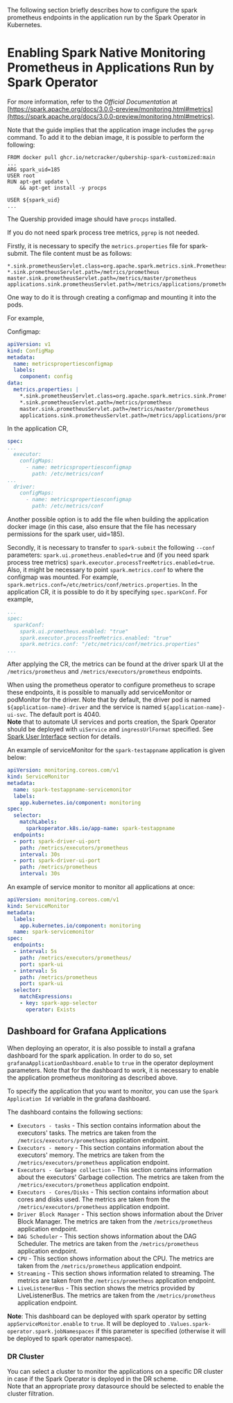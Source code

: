 The following section briefly describes how to configure the spark prometheus endpoints in the application run by the Spark Operator in Kubernetes. 

# Enabling Spark Native Monitoring Prometheus in Applications Run by Spark Operator

For more information, refer to the _Official Documentation_ at [https://spark.apache.org/docs/3.0.0-preview/monitoring.html#metrics](https://spark.apache.org/docs/3.0.0-preview/monitoring.html#metrics).

Note that the guide implies that the application image includes the `pgrep` command. To add it to the debian image, it is possible to perform the following:

```shell
FROM docker pull ghcr.io/netcracker/qubership-spark-customized:main
...
ARG spark_uid=185
USER root
RUN apt-get update \
    && apt-get install -y procps

USER ${spark_uid}
...
```

The Quership provided image should have `procps` installed.

If you do not need spark process tree metrics, `pgrep` is not needed.

Firstly, it is necessary to specify the `metrics.properties` file for spark-submit. The file content must be as follows:

```properties
*.sink.prometheusServlet.class=org.apache.spark.metrics.sink.PrometheusServlet
*.sink.prometheusServlet.path=/metrics/prometheus
master.sink.prometheusServlet.path=/metrics/master/prometheus
applications.sink.prometheusServlet.path=/metrics/applications/prometheus
```

One way to do it is through creating a configmap and mounting it into the pods. 

For example,

Configmap:

```yaml
apiVersion: v1
kind: ConfigMap
metadata:
  name: metricspropertiesconfigmap
  labels:
    component: config
data:
  metrics.properties: |
    *.sink.prometheusServlet.class=org.apache.spark.metrics.sink.PrometheusServlet
    *.sink.prometheusServlet.path=/metrics/prometheus
    master.sink.prometheusServlet.path=/metrics/master/prometheus
    applications.sink.prometheusServlet.path=/metrics/applications/prometheus
```

In the application CR,

```yaml
spec:
...
  executor:
    configMaps:
      - name: metricspropertiesconfigmap
        path: /etc/metrics/conf
...
  driver:
    configMaps:
      - name: metricspropertiesconfigmap
        path: /etc/metrics/conf
```

Another possible option is to add the file when building the application docker image (in this case, also ensure that the file has necessary permissions for the spark user, uid=185).

Secondly, it is necessary to transfer to `spark-submit` the following `--conf` parameters: `spark.ui.prometheus.enabled=true` and (if you need spark process tree metrics) `spark.executor.processTreeMetrics.enabled=true`. Also, it might be necessary to point `spark.metrics.conf` to where the configmap was mounted. For example, `spark.metrics.conf=/etc/metrics/conf/metrics.properties`. In the application CR, it is possible to do it by specifying `spec.sparkConf`. For example, 

```yaml
...
spec:
  sparkConf:
    spark.ui.prometheus.enabled: "true"
    spark.executor.processTreeMetrics.enabled: "true"
    spark.metrics.conf: "/etc/metrics/conf/metrics.properties"
...
```

After applying the CR, the metrics can be found at the driver spark UI at the `/metrics/prometheus` and `/metrics/executors/prometheus` endpoints.

When using the prometheus operator to configure prometheus to scrape these endpoints, it is possible to manually add serviceMonitor or podMonitor for the driver. Note that by default, the driver pod is named `${application-name}-driver` and the service is named `${application-name}-ui-svc`. The default port is 4040.  
**Note** that to automate UI services and ports creation, the Spark Operator should be deployed with `uiService` and `ingressUrlFormat` specified.
See [Spark User Interface](/docs/troubleshooting-guide.md#spark-ui) section for details.  

An example of serviceMonitor for the `spark-testappname` application is given below:

```yaml
apiVersion: monitoring.coreos.com/v1
kind: ServiceMonitor
metadata:
  name: spark-testappname-servicemonitor
  labels:
    app.kubernetes.io/component: monitoring
spec:
  selector:
    matchLabels:
      sparkoperator.k8s.io/app-name: spark-testappname
  endpoints:
  - port: spark-driver-ui-port
    path: /metrics/executors/prometheus
    interval: 30s
  - port: spark-driver-ui-port
    path: /metrics/prometheus
    interval: 30s
```

An example of service monitor to monitor all applications at once:

```yaml
apiVersion: monitoring.coreos.com/v1
kind: ServiceMonitor
metadata:
  labels:
    app.kubernetes.io/component: monitoring
  name: spark-servicemonitor
spec:
  endpoints:
  - interval: 5s
    path: /metrics/executors/prometheus/
    port: spark-ui
  - interval: 5s
    path: /metrics/prometheus
    port: spark-ui
  selector:
    matchExpressions:
    - key: spark-app-selector
      operator: Exists 
```

## Dashboard for Grafana Applications

When deploying an operator, it is also possible to install a grafana dashboard for the spark application. In order to do so, set `grafanaApplicationDashboard.enable` to `true` in the operator deployment parameters. Note that for the dashboard to work, it is necessary to enable the application prometheus monitoring as described above.

To specify the application that you want to monitor, you can use the `Spark Application Id` variable in the grafana dashboard. 

The dashboard contains the following sections: 

* `Executors - tasks` - This section contains information about the executors' tasks. The metrics are taken from the `/metrics/executors/prometheus` application endpoint.
* `Executors - memory` - This section contains information about the executors' memory. The metrics are taken from the `/metrics/executors/prometheus` application endpoint.
* `Executors - Garbage collection` - This section contains information about the executors' Garbage collection. The metrics are taken from the `/metrics/executors/prometheus` application endpoint.
* `Executors - Cores/Disks` - This section contains information about cores and disks used. The metrics are taken from the `/metrics/executors/prometheus` application endpoint.
* `Driver Block Manager` - This section shows information about the Driver Block Manager. The metrics are taken from the `/metrics/prometheus` application endpoint.
* `DAG Scheduler` - This section shows information about the DAG Scheduler. The metrics are taken from the `/metrics/prometheus` application endpoint.
* `CPU` - This section shows information about the CPU. The metrics are taken from the `/metrics/prometheus` application endpoint.
* `Streaming` - This section shows information related to streaming. The metrics are taken from the `/metrics/prometheus` application endpoint.
* `LiveListenerBus` - This section shows the metrics provided by LiveListenerBus. The metrics are taken from the `/metrics/prometheus` application endpoint.

**Note**: This dashboard can be deployed with spark operator by setting `appServiceMonitor.enable` to `true`. It will be deployed to `.Values.spark-operator.spark.jobNamespaces` if this parameter is specified (otherwise it will be deployed to spark operator namespace).

### DR Cluster

You can select a cluster to monitor the applications on a specific DR cluster in case if the Spark Operator is deployed in the DR scheme.  
Note that an appropriate proxy datasource should be selected to enable the cluster filtration.
